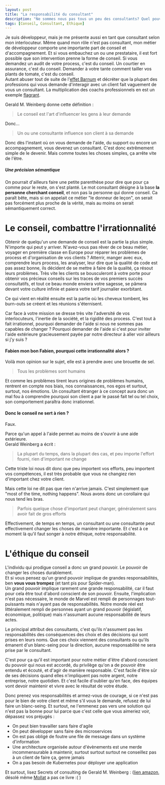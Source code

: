 ```yaml
---
layout: post
title: "La responsabilité du consultant"
description: "Ne sommes nous pas tous un peu des consultants? Quel pouvoir avons-nous ?"
tags: [Conseil, Consultant, Ethique]
---
```


Je suis développeur, mais je me présente aussi en tant que consultant selon mon interlocuteur.
Même quand mon rôle n'est pas consultant, mon métier de développeur comporte une 
importante part de conseil et d'accompagnement. Et si vous embauchez un ou une prestataire, il est fort possible que son
intervention prenne la forme de conseil. Si vous demandez un audit de votre process, c'est du conseil. Un courtier en
assurance, c'est du conseil. Demander à votre tante comment tailler vos plants de tomate, c'est du conseil.    
Autant abuser tout de suite de l'[effet Barnum](https://fr.wikipedia.org/wiki/Effet_Barnum) et décréter que la plupart des 
professions qui vous demande d'interagir avec un client fait vaguement de vous un consultant. La multiplication des 
coachs professionnels en est un exemple [flagrant](https://en.wikipedia.org/wiki/Coaching).

Gerald M. Weinberg donne cette définition : 
> Le conseil est l'art d'influencer les gens à leur demande  
  
Donc...
> Un ou une consultante influence son client à sa demande 

Donc dès l'instant où on vous demande de l'aide, du support ou encore un accompagnement, vous devenez un consultant.
C'est donc extrêmement simple de le devenir. Mais comme toutes les choses simples, ça arrête vite de l'être.


##### Une précision sémantique
On pourrait d'ailleurs faire une petite parenthèse pour dire que pour ça comme pour le reste, on s'est planté. Le 
mot consultant désigne à la base **la personne cherchant conseil**, et non pas la personne qui donne conseil. 
Ca paraît bête, mais si on appelait ce métier "le donneur de leçon", on serait pas forcément plus proche de la 
vérité, mais au moins on serait sémantiquement correct.

# Le conseil, combattre l'irrationnalité

Obtenir de quelqu'un une demande de conseil est la partie la plus simple. N'importe qui peut y arriver. N'avez-vous pas rêver de ce beau métier, voyager en première classe en Europe pour réparer les problèmes de process et
d'organisation de vos clients ? Atterrir, manger avec eux, comprendre leurs process, les analyser, leur dire que
la qualité de code est pas assez bonne, ils décident de se mettre à faire de la qualité, ça résout leurs problèmes.
Très vite les clients se bousculeront à votre porte pour obtenir vos précieux conseils sur les traces de vos premiers 
succès consultatifs, et tout ce beau monde enviera votre sagesse, se pâmera devant votre culture infinie et paiera
votre tarif journalier exorbitant.
 
Ce qui vient en réalité ensuite est la partie où les cheveux tombent, les burn-outs se créent et les réunions 
s'éternisent.  

Car face à votre mission se dresse très vite l'adversité de vos interlocuteurs, l'inertie de la société, et la
rigidité des process. C'est tout à fait irrationnel, pourquoi demander de l'aide si nous ne sommes pas capables
de changer ? Pourquoi demander de l'aide si c'est pour inviter l'aide extérieure gracieusement payée par notre
directeur à aller voir ailleurs si j'y suis ?

#### Fabien mon bon Fabien, pourquoi cette irrationnalité alors ?

Voilà mon opinion sur le sujet, elle est à prendre avec une brouette de sel.

> Tous les problèmes sont humains

Et comme les problèmes tirent leurs origines de problèmes humains, rentrent en compte nos biais, nos connaissances, 
nos egos et surtout, surtout, nos émotions. Un consultant étranger à ce concept aura donc un mal fou à comprendre 
pourquoi son client a par le passé fait tel ou tel choix, son comportement paraîtra donc irrationnel.


#### Donc le conseil ne sert à rien ?

Faux.

Parce qu'un appel à l'aide permet au moins de s'ouvrir à une aide extérieure.     
Gerald Weinberg a écrit : 
> La plupart du temps, dans la plupart des cas, et peu importe l'effort fourni, rien d'important ne change

Cette triste loi nous dit donc que peu importent vos efforts, peu importent vos compétences, il est très probable que vous ne 
changiez rien d'important chez votre client.    

Mais cette loi ne dit pas que rien n'arrive jamais. C'est simplement que "most of the time, nothing happens". Nous 
avons donc un corollaire qui nous tend les bras.

> Parfois quelque chose d'important peut changer, généralement sans avoir fait de gros efforts    

Effectivement, de temps en temps, un consultant ou une consultante peut effectivement changer les choses de manière 
importante. Et c'est à ce moment là qu'il faut songer à notre éthique, notre responsabilité.

# L'éthique du conseil

L'individu qui prodigue conseil a donc un grand pouvoir. Le pouvoir de changer les choses durablement.     
Et si vous pensez qu'un grand pouvoir implique de grandes responsabilités, ben **vous vous trompez** (et tant 
pis pour Spider-man).      
Un grand pouvoir implique rarement une grande responsabilité, car il faut pour cela être tout d'abord conscient
de son pouvoir. Ensuite, l'implication n'est pas nécessaire, le monde de Marvel est rempli de personnages 
tout-puissants mais n'ayant pas de responsabilités. Notre monde réel est littéralement rempli de personnes ayant
un grand pouvoir (législatif, économique, politique) mais n'assumant aucune responsabilité de leurs actes.

Le principal attribut des consultants, c'est qu'ils n'assument pas les responsabilités des conséquences
des choix et des décisions qui sont prises en leurs noms. Que ces choix viennent des consultants ou qu'ils 
émanent d'un blanc-seing pour la direction, aucune responsabilité ne sera prise par le consultant. 

C'est pour ça qu'il est important pour notre métier d'être d'abord conscient du pouvoir qui nous est accordé,
du privilège qu'on a de pouvoir être entendu et écouté, et d'agir de manière responsable. C'est facile d'être 
sûr de ses décisions quand elles n'impliquent pas notre argent, notre entreprise, notre quotidien. Et c'est 
facile d'oublier qu'en face, des équipes vont devoir maintenir et vivre avec le résultat de votre étude.   

Donc prenez vos responsabilités et armez-vous de courage, si ce n'est pas pour le bien de votre client et même
s'il vous le demande, refusez de lui faire un blanc-seing. 
Et surtout, ne l'emmenez pas vers une solution qui n'est pas la bonne pour lui parce que c'est celle que vous 
aimeriez voir, dépassez vos préjugés : 

* On peut bien travailler sans faire d'agile
* On peut développer sans faire des microservices
* On est pas obligé de foutre une file de message dans un système d'information
* Une architecture organisée autour d'évènements est une merde incommensurable à maintenir, surtout surtout 
surtout ne conseillez pas à un client de faire ça, genre jamais
* On a pas besoin de Kubernetes pour déployer une application


Et surtout, lisez Secrets of consulting de Gerald M. Weinberg : ([lien amazon](https://www.amazon.fr/Secrets-Consulting-Giving-Getting-Successfully/dp/0932633013), désolé même [Mollat](https://www.mollat.com/) a pas ce livre :( ) 